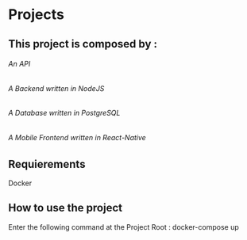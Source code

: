 # Projects

## This project is composed by :

###### An API

###### A Backend written in NodeJS

###### A Database written in PostgreSQL

###### A Mobile Frontend written in React-Native

## Requierements

Docker

## How to use the project 

Enter the following command at the Project Root : docker-compose up